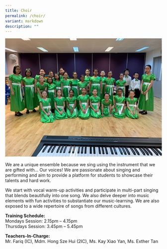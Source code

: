 ```yaml
---
title: Choir
permalink: /choir/
variant: markdown
description: ""
---
```


![](/images/Choir2024.png)

We are a unique ensemble because we sing using the instrument that we are gifted with... Our voices! We are passionate about singing and performing and aim to provide a platform for students to showcase their talents and hard work. <br> 

We start with vocal warm-up activities and participate in multi-part singing that blends beautifully into one song. We also delve deeper into music elements with fun activities to substantiate our music-learning. We are also exposed to a wide repertoire of songs from different cultures. <br>

<b>Training Schedule:</b> <br>
Mondays Session: 		2.15pm – 4.15pm <br>
Thursdays Session: 	3.45pm – 5.45pm <br>

<b>Teachers-In-Charge:</b> <br>
Mr. Fariq (IC), Mdm. Hong Sze Hui (2IC), Ms. Kay Xiao Yan, Ms. Exther Tan


